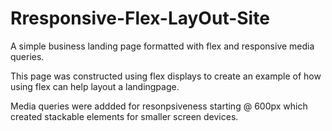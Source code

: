 # Rresponsive-Flex-LayOut-Site
A simple business landing page formatted with flex and responsive media queries.


This page was constructed using flex displays to create an example of how using flex can help layout a landingpage.

Media queries were addded for resonpsiveness starting @ 600px which created stackable elements for smaller screen devices.
